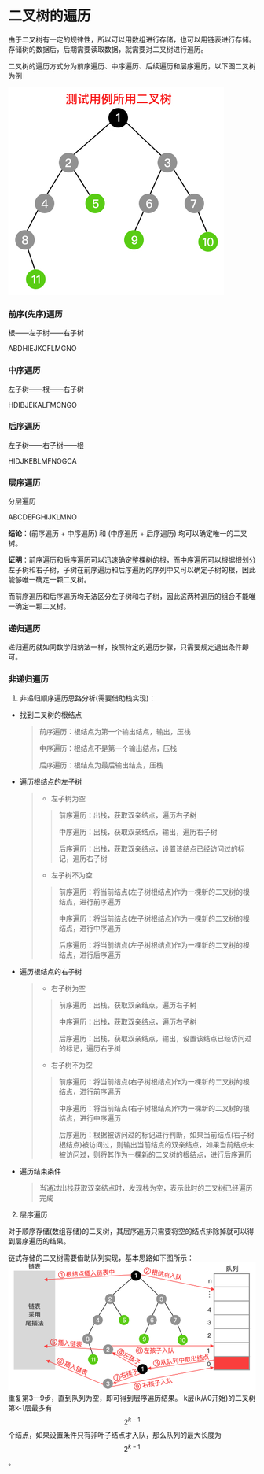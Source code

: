 # 二叉树的遍历

由于二叉树有一定的规律性，所以可以用数组进行存储，也可以用链表进行存储。存储树的数据后，后期需要读取数据，就需要对二叉树进行遍历。

二叉树的遍历方式分为前序遍历、中序遍历、后续遍历和层序遍历，以下图二叉树为例

![binary_traverse](./img/tree_binary_traverse.jpg)

### 前序(先序)遍历

根——左子树——右子树

ABDHIEJKCFLMGNO

### 中序遍历

左子树——根——右子树

HDIBJEKALFMCNGO

### 后序遍历

左子树——右子树——根

HIDJKEBLMFNOGCA

### 层序遍历

分层遍历

ABCDEFGHIJKLMNO

**结论**：(前序遍历 + 中序遍历) 和 (中序遍历 + 后序遍历) 均可以确定唯一的二叉树。


**证明**：前序遍历和后序遍历可以迅速确定整棵树的根，而中序遍历可以根据根划分左子树和右子树，子树在前序遍历和后序遍历的序列中又可以确定子树的根，因此能够唯一确定一颗二叉树。

而前序遍历和后序遍历均无法区分左子树和右子树，因此这两种遍历的组合不能唯一确定一颗二叉树。

### 递归遍历

递归遍历就如同数学归纳法一样，按照特定的遍历步骤，只需要规定退出条件即可。

### 非递归遍历

1. 非递归顺序遍历思路分析(需要借助栈实现)：

* 找到二叉树的根结点
  > 前序遍历：根结点为第一个输出结点，输出，压栈
  >
  > 中序遍历：根结点不是第一个输出结点，压栈
  >
  > 后序遍历：根结点为最后输出结点，压栈

* 遍历根结点的左子树
  > * 左子树为空
  >> 前序遍历：出栈，获取双亲结点，遍历右子树
  >>
  >> 中序遍历：出栈，获取双亲结点，输出，遍历右子树
  >>
  >> 后序遍历：出栈，获取双亲结点，设置该结点已经访问过的标记，遍历右子树
  >
  > * 左子树不为空
  >> 前序遍历：将当前结点(左子树根结点)作为一棵新的二叉树的根结点，进行前序遍历
  >>
  >> 中序遍历：将当前结点(左子树根结点)作为一棵新的二叉树的根结点，进行中序遍历
  >>
  >> 后序遍历：将当前结点(左子树根结点)作为一棵新的二叉树的根结点，进行后序遍历

* 遍历根结点的右子树
  > * 右子树为空
  >> 前序遍历：出栈，获取双亲结点，遍历右子树
  >>
  >> 中序遍历：出栈，获取双亲结点，遍历右子树
  >>
  >> 后序遍历：出栈，获取双亲结点，输出，设置该结点已经访问过的标记，遍历右子树
  >
  > * 右子树不为空
  >> 前序遍历：将当前结点(右子树根结点)作为一棵新的二叉树的根结点，进行前序遍历
  >>
  >> 中序遍历：将当前结点(右子树根结点)作为一棵新的二叉树的根结点，进行中序遍历
  >>
  >> 后序遍历：根据被访问过的标记进行判断，如果当前结点(右子树根结点)被访问过，则输出当前结点的双亲结点，如果当前结点未被访问过，则将其作为一棵新的二叉树的根结点，进行后序遍历

* 遍历结束条件
  > 当通过出栈获取双亲结点时，发现栈为空，表示此时的二叉树已经遍历完成

2. 层序遍历

  对于顺序存储(数组存储)的二叉树，其层序遍历只需要将空的结点排除掉就可以得到层序遍历的结果。

  链式存储的二叉树需要借助队列实现，基本思路如下图所示：
  ![level_traverse](./img/tree_level_traverse.jpg)
  重复第3—9步，直到队列为空，即可得到层序遍历结果。
  k层(k从0开始)的二叉树第k-1层最多有
  $$2^{k-1}$$
  个结点，如果设置条件只有非叶子结点才入队，那么队列的最大长度为
  $$2^{k-1}$$
  。
